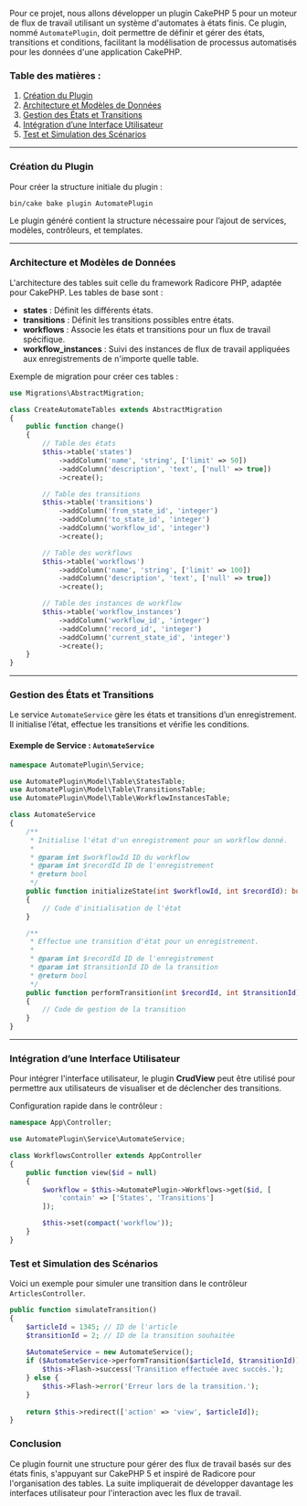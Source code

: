 Pour ce projet, nous allons développer un plugin CakePHP 5 pour un moteur de flux de travail utilisant un système d'automates à états finis. 
Ce plugin, nommé `AutomatePlugin`, doit permettre de définir et gérer des états, transitions et conditions, facilitant la modélisation de processus automatisés pour les données d'une application CakePHP.

### Table des matières :
1. [Création du Plugin](#creation-du-plugin)
2. [Architecture et Modèles de Données](#architecture-et-modeles-de-donnees)
3. [Gestion des États et Transitions](#gestion-des-etats-et-transitions)
4. [Intégration d’une Interface Utilisateur](#integration-dune-interface-utilisateur)
5. [Test et Simulation des Scénarios](#test-et-simulation-des-scenarios)

---

### Création du Plugin

Pour créer la structure initiale du plugin :
```bash
bin/cake bake plugin AutomatePlugin
```

Le plugin généré contient la structure nécessaire pour l’ajout de services, modèles, contrôleurs, et templates.

---

### Architecture et Modèles de Données

L'architecture des tables suit celle du framework Radicore PHP, adaptée pour CakePHP. Les tables de base sont :

- **states** : Définit les différents états.
- **transitions** : Définit les transitions possibles entre états.
- **workflows** : Associe les états et transitions pour un flux de travail spécifique.
- **workflow_instances** : Suivi des instances de flux de travail appliquées aux enregistrements de n'importe quelle table.

Exemple de migration pour créer ces tables :

```php
use Migrations\AbstractMigration;

class CreateAutomateTables extends AbstractMigration
{
    public function change()
    {
        // Table des états
        $this->table('states')
            ->addColumn('name', 'string', ['limit' => 50])
            ->addColumn('description', 'text', ['null' => true])
            ->create();

        // Table des transitions
        $this->table('transitions')
            ->addColumn('from_state_id', 'integer')
            ->addColumn('to_state_id', 'integer')
            ->addColumn('workflow_id', 'integer')
            ->create();

        // Table des workflows
        $this->table('workflows')
            ->addColumn('name', 'string', ['limit' => 100])
            ->addColumn('description', 'text', ['null' => true])
            ->create();

        // Table des instances de workflow
        $this->table('workflow_instances')
            ->addColumn('workflow_id', 'integer')
            ->addColumn('record_id', 'integer')
            ->addColumn('current_state_id', 'integer')
            ->create();
    }
}
```

---

### Gestion des États et Transitions

Le service `AutomateService` gère les états et transitions d’un enregistrement. Il initialise l’état, effectue les transitions et vérifie les conditions.

#### Exemple de Service : `AutomateService`

```php
namespace AutomatePlugin\Service;

use AutomatePlugin\Model\Table\StatesTable;
use AutomatePlugin\Model\Table\TransitionsTable;
use AutomatePlugin\Model\Table\WorkflowInstancesTable;

class AutomateService
{
    /**
     * Initialise l'état d'un enregistrement pour un workflow donné.
     *
     * @param int $workflowId ID du workflow
     * @param int $recordId ID de l'enregistrement
     * @return bool
     */
    public function initializeState(int $workflowId, int $recordId): bool
    {
        // Code d'initialisation de l'état
    }

    /**
     * Effectue une transition d'état pour un enregistrement.
     *
     * @param int $recordId ID de l'enregistrement
     * @param int $transitionId ID de la transition
     * @return bool
     */
    public function performTransition(int $recordId, int $transitionId): bool
    {
        // Code de gestion de la transition
    }
}
```

---

### Intégration d’une Interface Utilisateur

Pour intégrer l'interface utilisateur, le plugin **CrudView** peut être utilisé pour permettre aux utilisateurs de visualiser et de déclencher des transitions. 

Configuration rapide dans le contrôleur :

```php
namespace App\Controller;

use AutomatePlugin\Service\AutomateService;

class WorkflowsController extends AppController
{
    public function view($id = null)
    {
        $workflow = $this->AutomatePlugin->Workflows->get($id, [
            'contain' => ['States', 'Transitions']
        ]);

        $this->set(compact('workflow'));
    }
}
```

### Test et Simulation des Scénarios

Voici un exemple pour simuler une transition dans le contrôleur `ArticlesController`.

```php
public function simulateTransition()
{
    $articleId = 1345; // ID de l'article
    $transitionId = 2; // ID de la transition souhaitée
    
    $AutomateService = new AutomateService();
    if ($AutomateService->performTransition($articleId, $transitionId)) {
        $this->Flash->success('Transition effectuée avec succès.');
    } else {
        $this->Flash->error('Erreur lors de la transition.');
    }
    
    return $this->redirect(['action' => 'view', $articleId]);
}
```

### Conclusion

Ce plugin fournit une structure pour gérer des flux de travail basés sur des états finis, s'appuyant sur CakePHP 5 et inspiré de Radicore pour l'organisation des tables. 
La suite impliquerait de développer davantage les interfaces utilisateur pour l'interaction avec les flux de travail.
